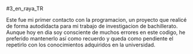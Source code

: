 #3_en_raya_TR

Este fue mi primer contacto con la programacion, un proyecto que realicé de forma autodidacta para mi trabajo de investigacion de bachillerato.
Aunque hoy en dia soy consciente de muchos errores en este codigo, he preferido mantenerlo así como recuerdo y queda como pendiente el repetirlo con los conocimientos adquiridos en la universidad.